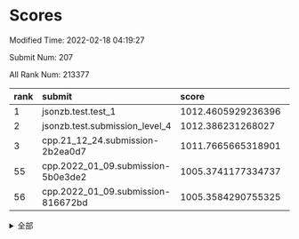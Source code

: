 # Scores

Modified Time: 2022-02-18 04:19:27

Submit Num: 207

All Rank Num: 213377

| rank |               submit               |       score        |       sigma        | pk_num |
| :--- | :--------------------------------- | :----------------- | :----------------- | :----- |
| 1    | jsonzb.test.test_1                 | 1012.4605929236396 | 0.8256269093956947 | 4123   |
| 2    | jsonzb.test.submission_level_4     | 1012.386231268027  | 0.825341634581595  | 4120   |
| 3    | cpp.21_12_24.submission-2b2ea0d7   | 1011.7665665318901 | 0.7824075016954333 | 4124   |
| 55   | cpp.2022_01_09.submission-5b0e3de2 | 1005.3741177334737 | 0.7231302636576844 | 4124   |
| 56   | cpp.2022_01_09.submission-816672bd | 1005.3584290755325 | 0.7147929391472264 | 4128   |


<details>
<summary>全部</summary>

| rank |                 submit                 |       score        |       sigma        | pk_num |
| :--- | :------------------------------------- | :----------------- | :----------------- | :----- |
| 1    | jsonzb.test.test_1                     | 1012.4605929236396 | 0.8256269093956947 | 4123   |
| 2    | jsonzb.test.submission_level_4         | 1012.386231268027  | 0.825341634581595  | 4120   |
| 3    | cpp.21_12_24.submission-2b2ea0d7       | 1011.7665665318901 | 0.7824075016954333 | 4124   |
| 4    | gobigger.level_3.submission_level_3_20 | 1011.4189168450575 | 0.775057209174706  | 4126   |
| 5    | gobigger.level_3.submission_level_3_13 | 1011.2500230719579 | 0.7720501529635732 | 4125   |
| 6    | gobigger.level_3.submission_level_3_30 | 1011.2217097050288 | 0.749003667784135  | 4124   |
| 7    | gobigger.level_3.submission_level_3_42 | 1011.2168068648448 | 0.7793256686858503 | 4123   |
| 8    | gobigger.level_3.submission_level_3_14 | 1011.189122508676  | 0.7750866826817013 | 4121   |
| 9    | gobigger.level_3.submission_level_3_23 | 1011.1828322492814 | 0.769155742196447  | 4123   |
| 10   | gobigger.level_3.submission_level_3_33 | 1011.0816421382597 | 0.7581625532293795 | 4121   |
| 11   | gobigger.level_3.submission_level_3_28 | 1010.981332627971  | 0.758969311385831  | 4122   |
| 12   | gobigger.level_3.submission_level_3_22 | 1010.8828329855193 | 0.7687492151604042 | 4127   |
| 13   | gobigger.level_3.submission_level_3_4  | 1010.8238364061975 | 0.7882982475768248 | 4124   |
| 14   | gobigger.level_3.submission_level_3_16 | 1010.7638325119847 | 0.7859442002835376 | 4124   |
| 15   | gobigger.level_3.submission_level_3_15 | 1010.7008857110259 | 0.7780242853113821 | 4126   |
| 16   | gobigger.level_3.submission_level_3_39 | 1010.6110055437236 | 0.7454721010012771 | 4128   |
| 17   | gobigger.level_3.submission_level_3_34 | 1010.5854796659692 | 0.7777769317456831 | 4117   |
| 18   | gobigger.level_3.submission_level_3_24 | 1010.4987020554586 | 0.7533974434263255 | 4123   |
| 19   | gobigger.level_3.submission_level_3_29 | 1010.497457451523  | 0.7552441200307218 | 4122   |
| 20   | gobigger.level_3.submission_level_3_1  | 1010.4719383210163 | 0.7809438743858251 | 4120   |
| 21   | gobigger.level_3.submission_level_3_48 | 1010.4425106177639 | 0.7593628478057164 | 4123   |
| 22   | gobigger.level_3.submission_level_3_49 | 1010.4117490322828 | 0.7497266015341713 | 4121   |
| 23   | gobigger.level_3.submission_level_3_11 | 1010.3917177314703 | 0.7666178728816327 | 4123   |
| 24   | gobigger.level_3.submission_level_3_47 | 1010.3189386808724 | 0.7518090334075309 | 4123   |
| 25   | gobigger.level_3.submission_level_3_7  | 1010.3142329446167 | 0.7516863877130546 | 4126   |
| 26   | gobigger.level_3.submission_level_3_35 | 1010.207279457849  | 0.7697133347056154 | 4124   |
| 27   | gobigger.level_3.submission_level_3_32 | 1010.1405896459555 | 0.7527003366341568 | 4123   |
| 28   | gobigger.level_3.submission_level_3_12 | 1010.0019790415836 | 0.7578232152559091 | 4120   |
| 29   | gobigger.level_3.submission_level_3_5  | 1009.9617314583704 | 0.7500145080628651 | 4124   |
| 30   | gobigger.level_3.submission_level_3_6  | 1009.9568045823642 | 0.7491321865342645 | 4122   |
| 31   | gobigger.level_3.submission_level_3_10 | 1009.9277626441041 | 0.783676334890413  | 4123   |
| 32   | gobigger.level_3.submission_level_3_27 | 1009.9203702180937 | 0.7550792120452721 | 4124   |
| 33   | gobigger.level_3.submission_level_3_18 | 1009.9006327129982 | 0.7484041062347802 | 4121   |
| 34   | gobigger.level_3.submission_level_3_41 | 1009.8900042242742 | 0.7575322488718633 | 4121   |
| 35   | gobigger.level_3.submission_level_3_3  | 1009.8681491682694 | 0.7446667272051827 | 4124   |
| 36   | gobigger.level_3.submission_level_3_17 | 1009.8223079526829 | 0.7580176261475581 | 4123   |
| 37   | gobigger.level_3.submission_level_3_36 | 1009.8118127060319 | 0.7489267874468359 | 4122   |
| 38   | gobigger.level_3.submission_level_3_26 | 1009.7978934243303 | 0.779333662978288  | 4121   |
| 39   | gobigger.level_3.submission_level_3_8  | 1009.7846066246751 | 0.7517894356704158 | 4125   |
| 40   | gobigger.level_3.submission_level_3_2  | 1009.7550422430006 | 0.764058909951176  | 4122   |
| 41   | gobigger.level_3.submission_level_3_40 | 1009.6126978311752 | 0.7477581781047933 | 4124   |
| 42   | gobigger.level_3.submission_level_3_0  | 1009.5539286651887 | 0.7751426993233611 | 4123   |
| 43   | gobigger.level_3.submission_level_3_45 | 1009.5255664232175 | 0.7479218929255522 | 4124   |
| 44   | gobigger.level_3.submission_level_3_25 | 1009.4637813944173 | 0.7370929561017132 | 4129   |
| 45   | gobigger.level_3.submission_level_3_9  | 1009.4273057048993 | 0.7550845543050708 | 4126   |
| 46   | gobigger.level_3.submission_level_3_38 | 1009.4267672288278 | 0.7477053781601487 | 4119   |
| 47   | gobigger.level_3.submission_level_3_37 | 1009.4210288434001 | 0.7622074069633654 | 4126   |
| 48   | gobigger.level_3.submission_level_3_31 | 1009.4091779498709 | 0.7517449565908688 | 4123   |
| 49   | gobigger.level_3.submission_level_3_46 | 1009.390414857785  | 0.7591612203335504 | 4120   |
| 50   | gobigger.level_3.submission_level_3_21 | 1009.3854832112738 | 0.7485729117038787 | 4126   |
| 51   | gobigger.level_3.submission_level_3_44 | 1009.1553155285236 | 0.7632482503116362 | 4123   |
| 52   | gobigger.level_3.submission_level_3_19 | 1009.149318535323  | 0.7529077186515855 | 4126   |
| 53   | gobigger.level_3.submission_level_3_43 | 1008.7287931408423 | 0.7453033927130276 | 4124   |
| 54   | gobigger.level_1.submission_level_1_15 | 1005.5985673779909 | 0.7361025817265358 | 4121   |
| 55   | cpp.2022_01_09.submission-5b0e3de2     | 1005.3741177334737 | 0.7231302636576844 | 4124   |
| 56   | cpp.2022_01_09.submission-816672bd     | 1005.3584290755325 | 0.7147929391472264 | 4128   |
| 57   | gobigger.level_1.submission_level_1_21 | 1004.5266429532707 | 0.733186777847836  | 4121   |
| 58   | gobigger.level_1.submission_level_1_18 | 1004.459655148549  | 0.7279884246707214 | 4125   |
| 59   | gobigger.level_1.submission_level_1_35 | 1004.2841168064613 | 0.7142174510341756 | 4122   |
| 60   | gobigger.level_1.submission_level_1_42 | 1004.2028843990084 | 0.7170235185058197 | 4122   |
| 61   | gobigger.level_1.submission_level_1_28 | 1004.094942983469  | 0.7126406607914129 | 4121   |
| 62   | gobigger.level_1.submission_level_1_31 | 1003.9818493794365 | 0.712791350143816  | 4123   |
| 63   | gobigger.level_1.submission_level_1_26 | 1003.9806571617925 | 0.7213536736495313 | 4122   |
| 64   | gobigger.level_1.submission_level_1_7  | 1003.8999957236798 | 0.7171359702487206 | 4116   |
| 65   | gobigger.level_1.submission_level_1_14 | 1003.8082838586372 | 0.7187216353598831 | 4122   |
| 66   | gobigger.level_1.submission_level_1_6  | 1003.8076197186292 | 0.7332228781811311 | 4123   |
| 67   | gobigger.level_1.submission_level_1_44 | 1003.7942782262235 | 0.7229888859174833 | 4128   |
| 68   | gobigger.level_1.submission_level_1_45 | 1003.7874611102678 | 0.7113454014572631 | 4127   |
| 69   | gobigger.level_1.submission_level_1_49 | 1003.6826159986359 | 0.7196842199163612 | 4125   |
| 70   | gobigger.level_1.submission_level_1_4  | 1003.6812676259134 | 0.716882829341251  | 4122   |
| 71   | gobigger.level_1.submission_level_1_5  | 1003.6185359105591 | 0.7082425213574478 | 4124   |
| 72   | gobigger.level_1.submission_level_1_12 | 1003.6075805049406 | 0.7256623329543854 | 4122   |
| 73   | gobigger.level_1.submission_level_1_30 | 1003.5634162740112 | 0.7267792923344802 | 4126   |
| 74   | gobigger.level_1.submission_level_1_48 | 1003.5608189892492 | 0.7098399311402196 | 4124   |
| 75   | gobigger.level_1.submission_level_1_16 | 1003.507503240784  | 0.7170079211452308 | 4127   |
| 76   | gobigger.level_1.submission_level_1_43 | 1003.4925505614359 | 0.7188498527016264 | 4124   |
| 77   | gobigger.level_1.submission_level_1_24 | 1003.3429400369042 | 0.7167679821763611 | 4126   |
| 78   | gobigger.level_1.submission_level_1_10 | 1003.339439328389  | 0.7251362915417444 | 4118   |
| 79   | gobigger.level_1.submission_level_1_13 | 1003.3340431900228 | 0.7225163987645691 | 4132   |
| 80   | gobigger.level_1.submission_level_1_19 | 1003.3202603401129 | 0.7137843488701388 | 4124   |
| 81   | gobigger.level_1.submission_level_1_8  | 1003.3090903270994 | 0.7281826658606677 | 4125   |
| 82   | gobigger.level_1.submission_level_1_9  | 1003.2969775031336 | 0.7076997842007867 | 4124   |
| 83   | gobigger.level_1.submission_level_1_40 | 1003.1398988170362 | 0.7068736931496131 | 4121   |
| 84   | gobigger.level_1.submission_level_1_23 | 1003.1339873816489 | 0.7062575920934449 | 4118   |
| 85   | gobigger.level_1.submission_level_1_25 | 1003.1318347707262 | 0.7148601449739872 | 4121   |
| 86   | gobigger.level_1.submission_level_1_29 | 1003.0695158385516 | 0.7129900249462376 | 4128   |
| 87   | gobigger.level_1.submission_level_1_33 | 1003.0343180208084 | 0.7114671945742694 | 4123   |
| 88   | gobigger.level_1.submission_level_1_38 | 1002.9690018710212 | 0.7129414296459069 | 4125   |
| 89   | gobigger.level_1.submission_level_1_2  | 1002.9043981427515 | 0.711442258102167  | 4126   |
| 90   | gobigger.level_1.submission_level_1_47 | 1002.8770988063307 | 0.7155551576767569 | 4122   |
| 91   | gobigger.level_1.submission_level_1_34 | 1002.8245717930916 | 0.7164718036187705 | 4122   |
| 92   | gobigger.level_1.submission_level_1_27 | 1002.8095400034861 | 0.7241476699598366 | 4129   |
| 93   | gobigger.level_1.submission_level_1_1  | 1002.757296786665  | 0.7174151915930059 | 4116   |
| 94   | gobigger.level_1.submission_level_1_46 | 1002.7125584219367 | 0.7125079266164652 | 4123   |
| 95   | gobigger.level_1.submission_level_1_32 | 1002.6479564712797 | 0.7266506647545127 | 4129   |
| 96   | gobigger.level_1.submission_level_1_3  | 1002.6030943060172 | 0.7285713778490399 | 4126   |
| 97   | gobigger.level_1.submission_level_1_20 | 1002.565895378198  | 0.7165979017280651 | 4123   |
| 98   | gobigger.level_1.submission_level_1_22 | 1002.5474352564615 | 0.7128314455235691 | 4117   |
| 99   | gobigger.level_1.submission_level_1_0  | 1002.509493485591  | 0.7234717793391361 | 4125   |
| 100  | gobigger.level_1.submission_level_1_11 | 1002.4285293122061 | 0.7108562570382138 | 4123   |
| 101  | gobigger.level_1.submission_level_1_36 | 1002.1423827232815 | 0.7102076821751824 | 4120   |
| 102  | gobigger.level_1.submission_level_1_41 | 1002.0377307429578 | 0.7114932877437433 | 4126   |
| 103  | gobigger.level_1.submission_level_1_17 | 1001.9587137657309 | 0.7069506903466205 | 4122   |
| 104  | gobigger.level_1.submission_level_1_39 | 1001.8866001388161 | 0.7107905187569138 | 4127   |
| 105  | gobigger.level_1.submission_level_1_37 | 1001.6316195922088 | 0.7152932757395402 | 4128   |
| 106  | gobigger.random.submission_random_2    | 997.4380037678534  | 0.6985893372312879 | 4127   |
| 107  | gobigger.random.submission_random_27   | 997.075201183291   | 0.7000362048588357 | 4118   |
| 108  | gobigger.random.submission_random_25   | 996.9899557887713  | 0.7131330320722563 | 4129   |
| 109  | gobigger.random.submission_random_7    | 996.954423078753   | 0.704217519691961  | 4125   |
| 110  | gobigger.random.submission_random_9    | 996.7353536112197  | 0.7152320580738414 | 4123   |
| 111  | gobigger.random.submission_random_11   | 996.5801455399577  | 0.7137080342543706 | 4125   |
| 112  | gobigger.random.submission_random_12   | 996.5605039571435  | 0.7093575300284036 | 4125   |
| 113  | gobigger.random.submission_random_3    | 996.521485944924   | 0.7104345407381087 | 4124   |
| 114  | gobigger.random.submission_random_32   | 996.5036222744434  | 0.7090423221132555 | 4125   |
| 115  | gobigger.random.submission_random_44   | 996.5032681974186  | 0.7075190651637172 | 4123   |
| 116  | gobigger.random.submission_random_49   | 996.4289415192615  | 0.70586223834803   | 4121   |
| 117  | gobigger.random.submission_random_23   | 996.2535086107152  | 0.711374755218896  | 4126   |
| 118  | gobigger.random.submission_random_29   | 996.1227287440602  | 0.6987772919579058 | 4122   |
| 119  | gobigger.random.submission_random_37   | 996.09322164947    | 0.7130917703972189 | 4124   |
| 120  | gobigger.random.submission_random_22   | 996.0642008894354  | 0.6910031389908519 | 4122   |
| 121  | gobigger.random.submission_random_45   | 996.043508466978   | 0.711807486865725  | 4121   |
| 122  | gobigger.random.submission_random_4    | 996.0204185087179  | 0.7229929097819302 | 4122   |
| 123  | gobigger.random.submission_random_41   | 996.0112139973229  | 0.7287676818890546 | 4124   |
| 124  | gobigger.random.submission_random_43   | 995.988677377754   | 0.7042352595503827 | 4125   |
| 125  | gobigger.random.submission_random_21   | 995.9865634265103  | 0.7051335021087864 | 4118   |
| 126  | gobigger.random.submission_random_34   | 995.9844862415488  | 0.7225064772046284 | 4130   |
| 127  | gobigger.random.submission_random_47   | 995.9587633515041  | 0.7138846967779112 | 4126   |
| 128  | gobigger.random.submission_random_48   | 995.9540931310132  | 0.7117773338334631 | 4120   |
| 129  | gobigger.random.submission_random_28   | 995.9376013663987  | 0.702315121359344  | 4120   |
| 130  | gobigger.random.submission_random_13   | 995.9102310688845  | 0.7101079058565303 | 4127   |
| 131  | gobigger.random.submission_random_17   | 995.8844103364434  | 0.7102004907810614 | 4123   |
| 132  | gobigger.random.submission_random_1    | 995.8728479276036  | 0.7191633206286654 | 4119   |
| 133  | gobigger.random.submission_random_20   | 995.8464027285789  | 0.7169987550142712 | 4123   |
| 134  | gobigger.random.submission_random_16   | 995.740015598467   | 0.7169493332928496 | 4123   |
| 135  | gobigger.random.submission_random_24   | 995.6734669825612  | 0.6969534585030199 | 4120   |
| 136  | gobigger.random.submission_random_5    | 995.6655319312457  | 0.7181499134864898 | 4122   |
| 137  | gobigger.random.submission_random_0    | 995.6556541466872  | 0.7130838781401001 | 4126   |
| 138  | gobigger.random.submission_random_30   | 995.6517881444033  | 0.7205397043459536 | 4124   |
| 139  | gobigger.random.submission_random_19   | 995.5967389609583  | 0.7155511139005059 | 4124   |
| 140  | gobigger.random.submission_random_15   | 995.5336923605721  | 0.7146748118153666 | 4125   |
| 141  | gobigger.random.submission_random_38   | 995.5081327790705  | 0.7117352824225673 | 4123   |
| 142  | gobigger.random.submission_random_18   | 995.4805490743156  | 0.7182086339823189 | 4119   |
| 143  | gobigger.random.submission_random_39   | 995.4535703963963  | 0.7150522860478882 | 4130   |
| 144  | gobigger.random.submission_random_10   | 995.4254851991369  | 0.7061900976417501 | 4123   |
| 145  | gobigger.random.submission_random_33   | 995.4024182938227  | 0.7155922818323094 | 4126   |
| 146  | gobigger.random.submission_random_31   | 995.3941606055868  | 0.7180326386422542 | 4126   |
| 147  | gobigger.random.submission_random_26   | 995.3888060030463  | 0.7102233606607014 | 4123   |
| 148  | gobigger.random.submission_random_46   | 995.3587723522106  | 0.7172510321185475 | 4123   |
| 149  | gobigger.random.submission_random_40   | 995.1811177910582  | 0.7304875704183081 | 4121   |
| 150  | gobigger.random.submission_random_8    | 995.123431071779   | 0.7088138037823909 | 4127   |
| 151  | gobigger.random.submission_random_14   | 995.1059122236077  | 0.7170040685211321 | 4121   |
| 152  | gobigger.random.submission_random_36   | 994.9236111271822  | 0.7130505844416039 | 4128   |
| 153  | gobigger.random.submission_random_6    | 994.8726173116695  | 0.7173524166180547 | 4126   |
| 154  | gobigger.random.submission_random_42   | 994.8527899011183  | 0.7215263378750857 | 4120   |
| 155  | gobigger.level_2.submission_level_2_24 | 994.5161591376609  | 0.7439708847758177 | 4125   |
| 156  | gobigger.random.submission_random_35   | 994.2797955943938  | 0.7438698792122318 | 4125   |
| 157  | gobigger.level_2.submission_level_2_47 | 993.6193690768939  | 0.725671284008098  | 4127   |
| 158  | gobigger.level_2.submission_level_2_18 | 993.23376665057    | 0.7507553440319947 | 4128   |
| 159  | gobigger.level_2.submission_level_2_17 | 993.2226813135328  | 0.7597595381635455 | 4123   |
| 160  | gobigger.level_2.submission_level_2_22 | 993.0777073938052  | 0.7417193515710833 | 4123   |
| 161  | gobigger.level_2.submission_level_2_13 | 993.0574144493352  | 0.7602514655829492 | 4125   |
| 162  | gobigger.level_2.submission_level_2_27 | 993.0317608007321  | 0.7329678408631645 | 4119   |
| 163  | gobigger.level_2.submission_level_2_0  | 992.9927824197171  | 0.7442354411716787 | 4122   |
| 164  | gobigger.level_2.submission_level_2_33 | 992.8435863126797  | 0.750217619411106  | 4121   |
| 165  | gobigger.level_2.submission_level_2_30 | 992.6860652647941  | 0.7389486010261259 | 4121   |
| 166  | gobigger.level_2.submission_level_2_48 | 992.6534435030463  | 0.7461677441432701 | 4120   |
| 167  | gobigger.level_2.submission_level_2_40 | 992.6445023021159  | 0.7300505160404293 | 4122   |
| 168  | gobigger.level_2.submission_level_2_19 | 992.5813495283055  | 0.7504881820525914 | 4117   |
| 169  | gobigger.level_2.submission_level_2_41 | 992.5129466679612  | 0.7503919779789081 | 4123   |
| 170  | gobigger.level_2.submission_level_2_5  | 992.5010916141606  | 0.7352796923182925 | 4124   |
| 171  | gobigger.level_2.submission_level_2_26 | 992.3854101289329  | 0.7539066483377201 | 4121   |
| 172  | gobigger.level_2.submission_level_2_43 | 992.3232265876636  | 0.7474198654919525 | 4124   |
| 173  | gobigger.level_2.submission_level_2_10 | 992.2337687977382  | 0.7375105038789429 | 4122   |
| 174  | gobigger.level_2.submission_level_2_7  | 992.2326491903237  | 0.7318209089678229 | 4119   |
| 175  | gobigger.level_2.submission_level_2_29 | 992.2297389067542  | 0.7506536598563849 | 4121   |
| 176  | gobigger.level_2.submission_level_2_31 | 992.2112726296998  | 0.7415603428829606 | 4121   |
| 177  | gobigger.level_2.submission_level_2_32 | 992.2020288470021  | 0.7405362296165731 | 4119   |
| 178  | gobigger.level_2.submission_level_2_6  | 992.1939911209535  | 0.7497642838537809 | 4121   |
| 179  | gobigger.level_2.submission_level_2_46 | 992.1610216841575  | 0.7329531510089954 | 4123   |
| 180  | gobigger.level_2.submission_level_2_36 | 992.1365540053134  | 0.7397363701395792 | 4122   |
| 181  | gobigger.level_2.submission_level_2_23 | 992.1115517136534  | 0.7434316230072753 | 4118   |
| 182  | gobigger.level_2.submission_level_2_49 | 992.0824124674442  | 0.7449818149782986 | 4122   |
| 183  | gobigger.level_2.submission_level_2_21 | 992.0748759472348  | 0.7536321832411998 | 4125   |
| 184  | gobigger.level_2.submission_level_2_15 | 992.0738190678405  | 0.7549368297959886 | 4124   |
| 185  | gobigger.level_2.submission_level_2_2  | 991.9180442507226  | 0.7429587109953016 | 4121   |
| 186  | gobigger.level_2.submission_level_2_38 | 991.9018650832256  | 0.7284575211871934 | 4126   |
| 187  | gobigger.level_2.submission_level_2_11 | 991.8925715443735  | 0.7457232846872123 | 4124   |
| 188  | gobigger.level_2.submission_level_2_8  | 991.8618776257798  | 0.7450673249239378 | 4124   |
| 189  | gobigger.level_2.submission_level_2_45 | 991.8081564040249  | 0.7496772198085276 | 4126   |
| 190  | gobigger.level_2.submission_level_2_25 | 991.7718368265507  | 0.7555996441619454 | 4122   |
| 191  | gobigger.level_2.submission_level_2_4  | 991.7660968760053  | 0.735234576536737  | 4127   |
| 192  | gobigger.level_2.submission_level_2_28 | 991.7390840217508  | 0.762508681226836  | 4119   |
| 193  | gobigger.level_2.submission_level_2_12 | 991.6892712532642  | 0.747871474595884  | 4117   |
| 194  | gobigger.level_2.submission_level_2_35 | 991.6087285144384  | 0.7527107851250568 | 4123   |
| 195  | gobigger.level_2.submission_level_2_16 | 991.5735376241646  | 0.7905983797572503 | 4124   |
| 196  | gobigger.level_2.submission_level_2_14 | 991.1889394636853  | 0.7416691523447583 | 4120   |
| 197  | gobigger.level_2.submission_level_2_1  | 991.1808430921993  | 0.7599351243018313 | 4123   |
| 198  | gobigger.level_2.submission_level_2_37 | 991.1655740277826  | 0.7611186694672751 | 4125   |
| 199  | gobigger.level_2.submission_level_2_42 | 991.0152520798848  | 0.7510631560362444 | 4121   |
| 200  | gobigger.level_2.submission_level_2_34 | 990.8695054798471  | 0.7595069450371361 | 4128   |
| 201  | gobigger.level_2.submission_level_2_9  | 990.4322497239799  | 0.758936373956382  | 4122   |
| 202  | gobigger.level_2.submission_level_2_39 | 990.4072947210892  | 0.7426996074255627 | 4122   |
| 203  | gobigger.level_2.submission_level_2_20 | 989.5648625863645  | 0.7731033139968506 | 4124   |
| 204  | gobigger.level_2.submission_level_2_3  | 989.5509764150856  | 0.7704217472711226 | 4126   |
| 205  | gobigger.level_2.submission_level_2_44 | 988.9139249418987  | 0.7754524939038842 | 4114   |
| 206  | gobigger.none.submission_none_1        | 978.866809482536   | 1.2476837593823027 | 4124   |
| 207  | gobigger.none.submission_none_0        | 976.7116126930584  | 1.4761911039674238 | 4126   |

</details>